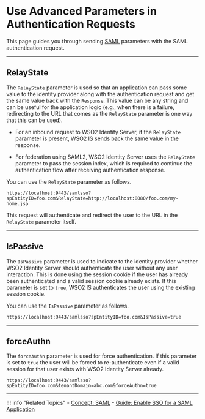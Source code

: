 # Use Advanced Parameters in Authentication Requests

This page guides you through sending [SAML](../../../references/concepts/authentication/intro-saml/) parameters with the SAML authentication request. 

-----

## RelayState

The `RelayState` parameter is used so that an application can pass some value to the identity provider along with the authentication request and get the same value back with the `Response`. This value can be any string and can be useful for the application logic (e.g., when there is a failure, redirecting to the URL that comes as the `RelayState` parameter is one way that this can be used).

-   For an inbound request to WSO2 Identity Server, if the `RelayState` parameter is present, WSO2 IS sends back the same value in the response.

-   For federation using SAML2, WSO2 Identity Server uses the `RelayState` parameter to pass the session index, which is required to continue the authentication flow after receiving authentication response.

You can use the `RelayState` parameter as follows.

```
https://localhost:9443/samlsso?spEntityID=foo.com&RelayState=http://localhost:8080/foo.com/my-home.jsp
```

This request will authenticate and redirect the user to the URL in the `RelayState` parameter itself.

-----

## IsPassive

The `IsPassive` parameter is used to indicate to the identity provider whether WSO2 Identity Server should authenticate the user without any user interaction. This is done using the session cookie if the user has already been authenticated and a valid session cookie already exists. If this parameter is set to `true`, WSO2 IS authenticates the user using the existing session cookie. 

You can use the `IsPassive` parameter as follows.  

```
https://localhost:9443/samlsso?spEntityID=foo.com&IsPassive=true
```

------

## forceAuthn

The `forceAuthn` parameter is used for force authentication. If this parameter is set to `true` the user will be forced to re-authenticate even if a valid session for that user exists with WSO2 Identity Server already. 

```
https://localhost:9443/samlsso?spEntityID=foo.com&tenantDomain=abc.com&forceAuthn=true
```

-----

!!! info "Related Topics"
    - [Concept: SAML](../../../references/concepts/authentication/intro-saml/)
    - [Guide: Enable SSO for a SAML Application](../../../guides/login/sso-for-saml/)
